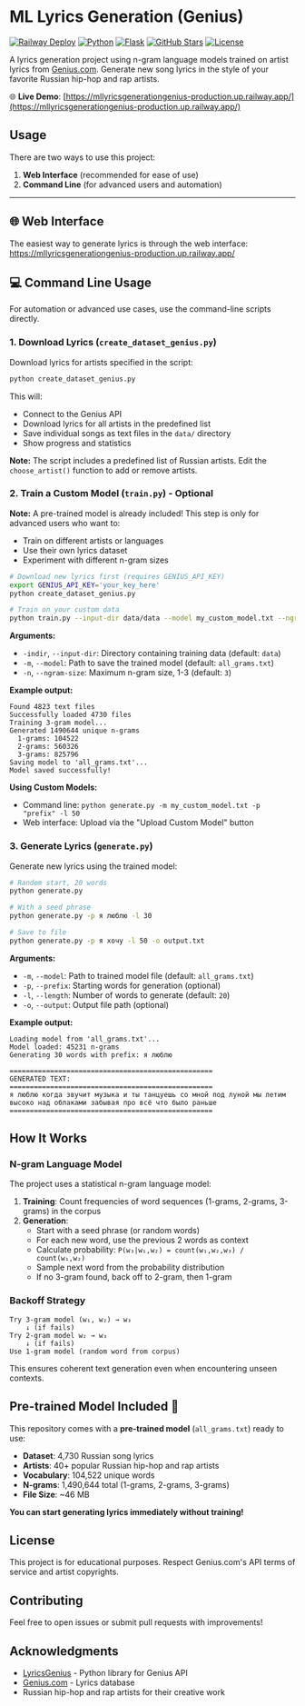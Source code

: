 # ML Lyrics Generation (Genius)

[![Railway Deploy](https://img.shields.io/badge/Railway-Deployed-success?logo=railway&logoColor=white)](https://mllyricsgenerationgenius-production.up.railway.app/)
[![Python](https://img.shields.io/badge/Python-3.11-blue?logo=python&logoColor=white)](https://www.python.org/)
[![Flask](https://img.shields.io/badge/Flask-3.1-black?logo=flask&logoColor=white)](https://flask.palletsprojects.com/)
[![GitHub Stars](https://img.shields.io/github/stars/giothun/ml_lyrics_generation_genius?style=social)](https://github.com/giothun/ml_lyrics_generation_genius)
[![License](https://img.shields.io/badge/License-Educational-green)](https://github.com/giothun/ml_lyrics_generation_genius)

A lyrics generation project using n-gram language models trained on artist lyrics from [Genius.com](https://genius.com). Generate new song lyrics in the style of your favorite Russian hip-hop and rap artists.

🌐 **Live Demo**: [https://mllyricsgenerationgenius-production.up.railway.app/](https://mllyricsgenerationgenius-production.up.railway.app/)


## Usage

There are two ways to use this project:
1. **Web Interface** (recommended for ease of use)
2. **Command Line** (for advanced users and automation)

---

## 🌐 Web Interface

The easiest way to generate lyrics is through the web interface: https://mllyricsgenerationgenius-production.up.railway.app/


## 💻 Command Line Usage

For automation or advanced use cases, use the command-line scripts directly.

### 1. Download Lyrics (`create_dataset_genius.py`)

Download lyrics for artists specified in the script:

```bash
python create_dataset_genius.py
```

This will:
- Connect to the Genius API
- Download lyrics for all artists in the predefined list
- Save individual songs as text files in the `data/` directory
- Show progress and statistics

**Note:** The script includes a predefined list of Russian artists. Edit the `choose_artist()` function to add or remove artists.

### 2. Train a Custom Model (`train.py`) - Optional

**Note:** A pre-trained model is already included! This step is only for advanced users who want to:
- Train on different artists or languages
- Use their own lyrics dataset
- Experiment with different n-gram sizes

```bash
# Download new lyrics first (requires GENIUS_API_KEY)
export GENIUS_API_KEY='your_key_here'
python create_dataset_genius.py

# Train on your custom data
python train.py --input-dir data/data --model my_custom_model.txt --ngram-size 3
```

**Arguments:**
- `-indir`, `--input-dir`: Directory containing training data (default: `data`)
- `-m`, `--model`: Path to save the trained model (default: `all_grams.txt`)
- `-n`, `--ngram-size`: Maximum n-gram size, 1-3 (default: `3`)

**Example output:**
```
Found 4823 text files
Successfully loaded 4730 files
Training 3-gram model...
Generated 1490644 unique n-grams
  1-grams: 104522
  2-grams: 560326
  3-grams: 825796
Saving model to 'all_grams.txt'...
Model saved successfully!
```

**Using Custom Models:**
- Command line: `python generate.py -m my_custom_model.txt -p "prefix" -l 50`
- Web interface: Upload via the "Upload Custom Model" button

### 3. Generate Lyrics (`generate.py`)

Generate new lyrics using the trained model:

```bash
# Random start, 20 words
python generate.py

# With a seed phrase
python generate.py -p я люблю -l 30

# Save to file
python generate.py -p я хочу -l 50 -o output.txt
```

**Arguments:**
- `-m`, `--model`: Path to trained model file (default: `all_grams.txt`)
- `-p`, `--prefix`: Starting words for generation (optional)
- `-l`, `--length`: Number of words to generate (default: `20`)
- `-o`, `--output`: Output file path (optional)

**Example output:**
```
Loading model from 'all_grams.txt'...
Model loaded: 45231 n-grams
Generating 30 words with prefix: я люблю

==================================================
GENERATED TEXT:
==================================================
я люблю когда звучит музыка и ты танцуешь со мной под луной мы летим высоко над облаками забывая про всё что было раньше
==================================================
```

## How It Works

### N-gram Language Model

The project uses a statistical n-gram language model:

1. **Training**: Count frequencies of word sequences (1-grams, 2-grams, 3-grams) in the corpus
2. **Generation**: 
   - Start with a seed phrase (or random words)
   - For each new word, use the previous 2 words as context
   - Calculate probability: `P(w₃|w₁,w₂) = count(w₁,w₂,w₃) / count(w₁,w₂)`
   - Sample next word from the probability distribution
   - If no 3-gram found, back off to 2-gram, then 1-gram

### Backoff Strategy

```
Try 3-gram model (w₁, w₂) → w₃
    ↓ (if fails)
Try 2-gram model w₂ → w₃
    ↓ (if fails)
Use 1-gram model (random word from corpus)
```

This ensures coherent text generation even when encountering unseen contexts.

## Pre-trained Model Included 🎁

This repository comes with a **pre-trained model** (`all_grams.txt`) ready to use:

- **Dataset**: 4,730 Russian song lyrics
- **Artists**: 40+ popular Russian hip-hop and rap artists
- **Vocabulary**: 104,522 unique words
- **N-grams**: 1,490,644 total (1-grams, 2-grams, 3-grams)
- **File Size**: ~46 MB

**You can start generating lyrics immediately without training!**

## License

This project is for educational purposes. Respect Genius.com's API terms of service and artist copyrights.

## Contributing

Feel free to open issues or submit pull requests with improvements!

## Acknowledgments

- [LyricsGenius](https://github.com/johnwmillr/LyricsGenius) - Python library for Genius API
- [Genius.com](https://genius.com) - Lyrics database
- Russian hip-hop and rap artists for their creative work
